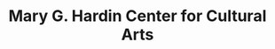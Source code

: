 ---
layout: repo
title: "Mary G. Hardin Center for Cultural Arts"
id: 10177
permalink: repos/10177/
---